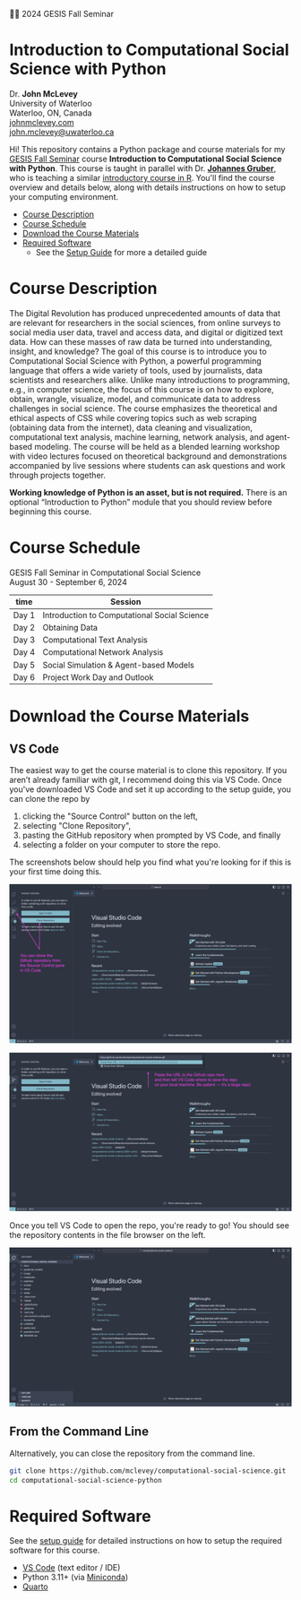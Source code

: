 🤗🤗 2024 GESIS Fall Seminar

# Introduction to Computational Social Science with Python

Dr. **John McLevey**<br>University of Waterloo<br>Waterloo, ON, Canada<br>[johnmclevey.com](https://www.johnmclevey.com)<br><john.mclevey@uwaterloo.ca>

Hi! This repository contains a Python package and course materials for my [GESIS Fall Seminar](https://www.gesis.org/en/gesis-training/what-we-offer/fall-seminar-in-computational-social-science) course **Introduction to Computational Social Science with Python**. This course is taught in parallel with Dr. **[Johannes Gruber](https://www.johannesbgruber.eu)**, who is teaching a similar [introductory course in R](https://github.com/JBGruber/computational-social-science-r/tree/main). You'll find the course overview and details below, along with details instructions on how to setup your computing environment.

- [Course Description](#course-description)
- [Course Schedule](#course-schedule)
- [Download the Course Materials](#download-the-course-materials)
- [Required Software](#required-software)
  - See the [Setup Guide](setup/setup-guide.md) for more a detailed guide

# Course Description

The Digital Revolution has produced unprecedented amounts of data that are relevant for researchers in the social sciences, from online surveys to social media user data, travel and access data, and digital or digitized text data. How can these masses of raw data be turned into understanding, insight, and knowledge? The goal of this course is to introduce you to Computational Social Science with Python, a powerful programming language that offers a wide variety of tools, used by journalists, data scientists and researchers alike. Unlike many introductions to programming, e.g., in computer science, the focus of this course is on how to explore, obtain, wrangle, visualize, model, and communicate data to address challenges in social science. The course emphasizes the theoretical and ethical aspects of CSS while covering topics such as web scraping (obtaining data from the internet), data cleaning and visualization, computational text analysis, machine learning, network analysis, and agent-based modeling. The course will be held as a blended learning workshop with video lectures focused on theoretical background and demonstrations accompanied by live sessions where students can ask questions and work through projects together.

**Working knowledge of Python is an asset, but is not required.** There is an optional “Introduction to Python” module that you should review before beginning this course.

# Course Schedule

GESIS Fall Seminar in Computational Social Science<br>
August 30 - September 6, 2024

| time  | Session                                      |
| ----- | -------------------------------------------- |
| Day 1 | Introduction to Computational Social Science |
| Day 2 | Obtaining Data                               |
| Day 3 | Computational Text Analysis                  |
| Day 4 | Computational Network Analysis               |
| Day 5 | Social Simulation & Agent-based Models       |
| Day 6 | Project Work Day and Outlook                 |

# Download the Course Materials

## VS Code

The easiest way to get the course material is to clone this repository. If you aren’t already familiar with git, I recommend doing this via VS Code. Once you've downloaded VS Code and set it up according to the setup guide, you can clone the repo by

1. clicking the "Source Control" button on the left,
2. selecting "Clone Repository",
3. pasting the GitHub repository when prompted by VS Code, and finally
4. selecting a folder on your computer to store the repo.

The screenshots below should help you find what you're looking for if this is your first time doing this.

![](setup/vs-code-clone-1.png)

![](setup/vs-code-clone-2.png)

Once you tell VS Code to open the repo, you're ready to go! You should see the repository contents in the file browser on the left.

![](setup/vs-code-clone-3.png)

## From the Command Line

Alternatively, you can close the repository from the command line.

```zsh
git clone https://github.com/mclevey/computational-social-science.git
cd computational-social-science-python
```

# Required Software

See the [setup guide](setup/setup-guide.md) for detailed instructions on how to setup the required software for this course.

- [VS Code](https://code.visualstudio.com) (text editor / IDE)
- Python 3.11+ (via [Miniconda](https://docs.anaconda.com/miniconda/))
- [Quarto](https://quarto.org)
